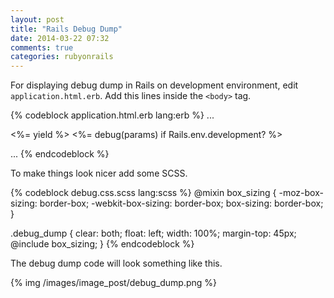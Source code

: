 ```yaml
---
layout: post
title: "Rails Debug Dump"
date: 2014-03-22 07:32
comments: true
categories: rubyonrails
---
```


For displaying debug dump in Rails on development environment,
edit `application.html.erb`. Add this lines inside the `<body>` tag.

{% codeblock application.html.erb lang:erb %}
...

<body>
  <%= yield %>
  <%= debug(params) if Rails.env.development? %>
</body>

...
{% endcodeblock %}

<!-- more -->

To make things look nicer add some SCSS.

{% codeblock debug.css.scss lang:scss %}
@mixin box_sizing {
 -moz-box-sizing: border-box;
 -webkit-box-sizing: border-box;
 box-sizing: border-box;
}

.debug_dump {
  clear: both;
  float: left;
  width: 100%;
  margin-top: 45px;
  @include box_sizing;
}
{% endcodeblock %}

The debug dump code will look something like this.

{% img /images/image_post/debug_dump.png %}
